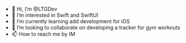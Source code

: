 - 👋 Hi, I’m @LTGDev
- 👀 I’m interested in Swift and SwiftUI
- 🌱 I’m currently learning add development for iOS
- 💞️ I’m looking to collaborate on developing a tracker for gym workouts
- 📫 How to reach me by IM

<!---
LTGDev/LTGDev is a ✨ special ✨ repository because its `README.md` (this file) appears on your GitHub profile.
You can click the Preview link to take a look at your changes.
--->
